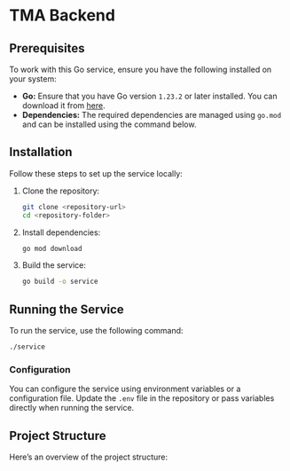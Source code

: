 # TMA Backend

## Prerequisites

To work with this Go service, ensure you have the following installed on your system:

- **Go:** Ensure that you have Go version `1.23.2` or later installed. You can download it
  from [here](https://go.dev/dl/).
- **Dependencies:** The required dependencies are managed using `go.mod` and can be installed using the command below.

## Installation

Follow these steps to set up the service locally:

1. Clone the repository:
   ```sh
   git clone <repository-url>
   cd <repository-folder>
   ```

2. Install dependencies:
   ```sh
   go mod download
   ```

3. Build the service:
   ```sh
   go build -o service
   ```

## Running the Service

To run the service, use the following command:

```sh
./service
```

### Configuration

You can configure the service using environment variables or a configuration file. Update the `.env` file in the
repository or pass variables directly when running the service.

## Project Structure

Here’s an overview of the project structure:
